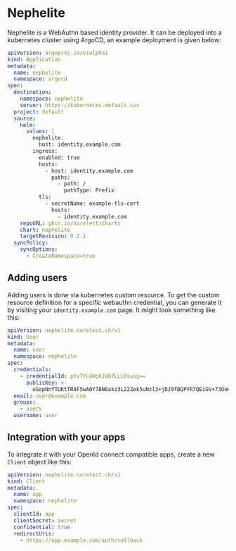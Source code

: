# Nephelite

Nephelite is a WebAuthn based identity provider. It can be deployed into a kubernetes cluster using ArgoCD,
an example deployment is given below:

```yaml
apiVersion: argoproj.io/v1alpha1
kind: Application
metadata:
  name: nephelite
  namespace: argocd
spec:
  destination:
    namespace: nephelite
    server: https://kubernetes.default.svc
  project: default
  source:
    helm:
      values: |
        nephelite:
          host: identity.example.com
        ingress:
          enabled: true
          hosts:
            - host: identity.example.com
              paths:
                - path: /
                  pathType: Prefix
          tls:
            - secretName: example-tls-cert
              hosts:
                - identity.example.com
    repoURL: ghcr.io/norelect/charts
    chart: nephelite
    targetRevision: 0.2.1
  syncPolicy:
    syncOptions:
      - CreateNamespace=true
```

## Adding users

Adding users is done via kubernetes custom resource. To get the custom resource definition for a specific
webauthn credential, you can generate it by visiting your `identity.example.com` page. It might look something like this:

```yaml
apiVersion: nephelite.norelect.ch/v1
kind: User
metadata:
  name: user
  namespace: nephelite
spec:
  credentials:
    - credentialId: pYvTYLGWqkJaD7LLLOswsg==
      publicKey: >-
        uSopNnYTUKtTR4F5wA0Y78N6akz3L22Zek5uNzl3+jDJ9fBQPYR7QEiGV+73OoHsPvs+37D8ANJ1MFthiw9aUw==
  email: user@example.com
  groups:
    - users
  username: user
```

## Integration with your apps

To integrate it with your OpenId connect compatible apps, create a new `Client` object like this:

```yaml
apiVersion: nephelite.norelect.ch/v1
kind: Client
metadata:
  name: app
  namespace: nephelite
spec:
  clientId: app
  clientSecret: secret
  confidential: true
  redirectUris:
    - https://app.example.com/auth/callback
```
